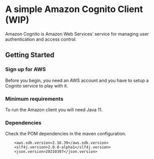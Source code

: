 # A simple Amazon Cognito Client (WIP)

Amazon Cognito is Amazon Web Services’ service for managing user authentication and access control.

## Getting Started
### Sign up for AWS
Before you begin, you need an AWS account and you have to setup a Cognito service to play with it.


### Minimum requirements
To run the Amazon client you will need Java 11. 

### Dependencies  
Check the POM dependencies in the maven configuration.

        <aws.sdk.version>2.16.39</aws.sdk.version>
        <slf4j.version>2.0.0-alpha1</slf4j.version>
        <json.version>20210307</json.version>


